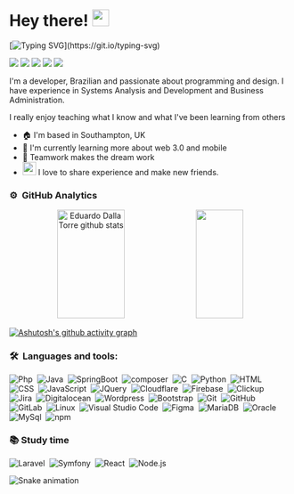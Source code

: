 # Hey there! <img src="https://user-images.githubusercontent.com/54871373/218266461-db91e064-5ffd-4976-afa1-8d6f679464cc.gif" width="30">

[![Typing SVG](https://readme-typing-svg.herokuapp.com/?color=f5f5f7&size=38&left=true&vCenter=true&width=1000&lines=My+name+is+Eduardo+Dalla+Torre;but+you+can+call+me+Du;+Be+very+welcome!)](https://git.io/typing-svg)

[<img src="https://img.shields.io/badge/Profile-0665d2?style=flat-square&logoColor=white" />](https://eduardo.dallatorre.dev/)
[<img src="https://img.shields.io/badge/linkedin-0665d2?style=flat-square&logo=linkedin&logoColor=white" />](https://www.linkedin.com/in/edudallatorre/)
[<img src="https://img.shields.io/badge/codepen-0665d2?style=flat-square&logo=codepen&logoColor=white" />](https://codepen.io/dallatorre.dev) 
[<img src = "https://img.shields.io/badge/instagram-0665d2?style=flat-square&logo=instagram&logoColor=white">](https://www.instagram.com/edudallatorre/) 
[<img src="https://img.shields.io/badge/discord-0665d2?style=flat-square&logo=discord&logoColor=white" />](https://discord.com/invite/EkYecEfjdN)
<!-- [<img src="https://img.shields.io/badge/coffee-0665d2?style=flat-square&logo=buymeacoffee&logoColor=white" />](https://www.buymeacoffee.com/dallatorre.dev/) -->
<!-- [<img src="https://img.shields.io/badge/youtube-0665d2?style=flat-square&logo=youtube&logoColor=white" />](https://www.youtube.com/c/dallatorre) -->

I'm a developer, Brazilian and passionate about programming and design. I have experience in Systems Analysis and Development and Business Administration.

I really enjoy teaching what I know and what I've been learning from others

- 🏠 I'm based in Southampton, UK
- 🧠 I'm currently learning more about web 3.0 and mobile
- 🤝 Teamwork makes the dream work
- <img src="https://user-images.githubusercontent.com/54871373/218267045-09100621-8985-4b73-96bf-f0a187980e61.gif" width="24"> I love to share experience and make new friends.

### ⚙️ &nbsp;GitHub Analytics

<div align="center">  
  <img width="49%" height="195px"  src="https://github-readme-stats.vercel.app/api?username=edudallatorre&show_icons=true&count_private=true&hide_border=true&title_color=0865d1&icon_color=0865d1&text_color=ffffff&bg_color=0d1118" alt="Eduardo Dalla Torre github stats"/> 
  <img width="41%" height="195px" src="https://github-readme-stats.vercel.app/api/top-langs/?username=edudallatorre&layout=compact&hide_border=true&title_color=0865d1&text_color=0865d1&bg_color=0d1118"/>
</div>

[![Ashutosh's github activity graph](https://github-readme-activity-graph.cyclic.app/graph?username=edudallatorre&bg_color=0d1118&color=f5f5f7&line=0665d1&point=f5f5f7&area=true&hide_border=true)](https://github.com/ashutosh00710/github-readme-activity-graph)

### 🛠 &nbsp;Languages and tools: 

![Php](https://img.shields.io/badge/-PHP-000000?style=flat&logo=Php)&nbsp;
![Java](https://img.shields.io/badge/-Java-000000?style=flat&logo=Java)&nbsp;
![SpringBoot](https://img.shields.io/badge/-SpringBoot-000000?style=flat&logo=SpringBoot)&nbsp;
![composer](https://img.shields.io/badge/-composer-000000?style=flat&logo=composer)&nbsp;
![C](https://img.shields.io/badge/-C-000000?style=flat&logo=c)&nbsp;
![Python](https://img.shields.io/badge/-Python-000000?style=flat&logo=python)&nbsp;
![HTML](https://img.shields.io/badge/-HTML-000000?style=flat&logo=HTML5)&nbsp;
![CSS](https://img.shields.io/badge/-CSS-000000?style=flat&logo=CSS3&logoColor=1572B6)&nbsp;
![JavaScript](https://img.shields.io/badge/-JavaScript-000000?style=flat&logo=javascript)&nbsp;
![JQuery](https://img.shields.io/badge/-JQuery-000000?style=flat&logo=jquery)&nbsp;
![Cloudflare](https://img.shields.io/badge/-Cloudflare-000000?style=flat&logo=cloudflare)&nbsp;
![Firebase](https://img.shields.io/badge/-Firebase-000000?style=flat&logo=firebase)&nbsp;
![Clickup](https://img.shields.io/badge/-Clickup-000000?style=flat&logo=clickup)&nbsp;
![Jira](https://img.shields.io/badge/-Jira-000000?style=flat&logo=jira)&nbsp;
![Digitalocean](https://img.shields.io/badge/-DigitalOcean-000000?style=flat&logo=digitalocean)&nbsp;
![Wordpress](https://img.shields.io/badge/-wordpress-000000?style=flat&logo=wordpress)&nbsp;
![Bootstrap](https://img.shields.io/badge/-Bootstrap-000000?style=flat&logo=bootstrap)&nbsp;
![Git](https://img.shields.io/badge/-Git-000000?style=flat&logo=git)&nbsp;
![GitHub](https://img.shields.io/badge/-GitHub-000000?style=flat&logo=github)&nbsp;
![GitLab](https://img.shields.io/badge/-gitlab-000000?style=flat&logo=gitlab)&nbsp;
![Linux](https://img.shields.io/badge/-Linux-000000?style=flat&logo=linux)&nbsp;
![Visual Studio Code](https://img.shields.io/badge/-VSCode-000000?style=flat&logo=visual-studio-code&logoColor=007ACC)&nbsp;
![Figma](https://img.shields.io/badge/-figma-000000?style=flat&logo=figma)&nbsp;
![MariaDB](https://img.shields.io/badge/-MariaDB-000000?style=flat&logo=mariadb)&nbsp;
![Oracle](https://img.shields.io/badge/-Oracle-000000?style=flat&logo=oracle)&nbsp;
![MySql](https://img.shields.io/badge/-MySql-000000?style=flat&logo=mysql)&nbsp;
![npm](https://img.shields.io/badge/-npm-000000?style=flat&logo=npm)&nbsp;

### 📚 Study time

![Laravel](https://img.shields.io/badge/-Laravel-000000?style=flat&logo=laravel)&nbsp;
![Symfony](https://img.shields.io/badge/-Symfony-000000?style=flat&logo=symfony)&nbsp;
![React](https://img.shields.io/badge/-React-000000?style=flat&logo=react)&nbsp;
![Node.js](https://img.shields.io/badge/-Node.js-000000?style=flat&logo=node.js)&nbsp;

![Snake animation](https://github.com/eduardodallatorre/eduardodallatorre/blob/main/svg/grid-snake.svg)
